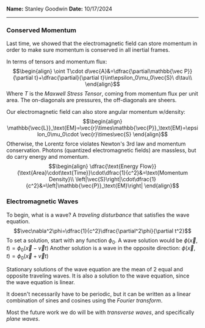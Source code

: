 **Name:** Stanley Goodwin
**Date:** 10/17/2024

---
### Conserved Momentum
Last time, we showed that the electromagnetic field can store momentum in order to make sure momentum is conserved in all inertial frames.

In terms of tensors and momentum flux:
$$\begin{align}
\oint T\cdot d\vec{A}&=\dfrac{\partial\mathbb{\vec P}}{\partial t}+\dfrac{\partial}{\partial t}\int\epsilon_0\mu_0\vec{S}\ d\tau\\
\end{align}$$
Where $T$ is the *Maxwell Stress Tensor*, coming from momentum flux per unit area.
The on-diagonals are pressures, the off-diagonals are sheers.

Our electromagnetic field can also store angular momentum w/density:
$$\begin{align}
\mathbb{\vec{L}}_\text{EM}=\vec{r}\times\mathbb{\vec{P}}_\text{EM}=\epsilon_0\mu_0\cdot \vec{r}\times\vec{S}
\end{align}$$
Otherwise, the Lorentz force violates Newton's 3rd law and momentum conservation.
Photons (quantized electromagnetic fields) are massless, but do carry energy and momentum.
$$\begin{align}
\dfrac{\text{Energy Flow}}{\text{Area}\cdot\text{Time}}\cdot\dfrac{1}{c^2}&=\text{Momentum Density}\\
\left|\vec{S}\right|\cdot\dfrac{1}{c^2}&=\left|\mathbb{\vec{P}}_\text{EM}\right|
\end{align}$$
### Electromagnetic Waves
To begin, what is a wave? A *traveling disturbance* that satisfies the wave equation.
$$\vec\nabla^2\phi=\dfrac{1}{c^2}\dfrac{\partial^2\phi}{\partial t^2}$$
To set a solution, start with any function $\phi_0$. A wave solution would be $\phi(\vec{x},t)=\phi_0(\vec{x}-\vec{v}t)$
Another solution is a wave in the opposite direction: $\phi(\vec{x},t)=\phi_0(\vec{x}+\vec{v}t)$

Stationary solutions of the wave equation are the mean of 2 equal and opposite traveling waves.
It is also a solution to the wave equation, since the wave equation is linear.

It doesn't necessarily have to be periodic, but it can be written as a linear combination of sines and cosines using the *Fourier transform*.

Most the future work we do will be with *transverse waves*, and specifically *plane waves*.
